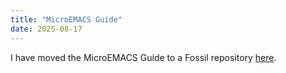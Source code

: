 ```yaml
---
title: "MicroEMACS Guide"
date: 2025-08-17
---
```


I have moved the MicroEMACS Guide to a
Fossil repository [here](/fossil/home/marka/fossils/pe/doc/trunk/www/index.md).
